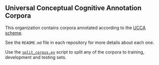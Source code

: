 Universal Conceptual Cognitive Annotation Corpora
-------------------------------------------------

This organization contains corpora annotated according to the [UCCA scheme](http://www.cs.huji.ac.il/~oabend/ucca.html).

See the `README.md` file in each repository for more details about each one.

Use the [`split_corpus.py`](https://github.com/huji-nlp/ucca/blob/master/scripts/split_corpus.py) script to split any of the corpora to training, development and testing sets.

